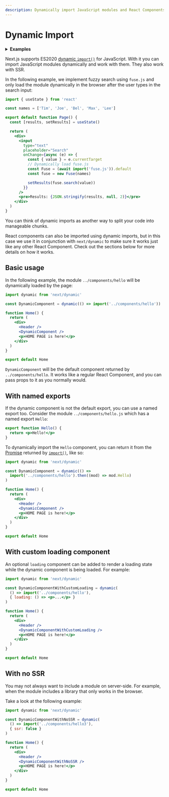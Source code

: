 ```yaml
---
description: Dynamically import JavaScript modules and React Components and split your code into manageable chunks.
---
```


# Dynamic Import

<details>
  <summary><b>Examples</b></summary>
  <ul>
    <li><a href="https://github.com/vercel/next.js/tree/canary/examples/with-dynamic-import">Dynamic Import</a></li>
  </ul>
</details>

Next.js supports ES2020 [dynamic `import()`](https://github.com/tc39/proposal-dynamic-import) for JavaScript. With it you can import JavaScript modules dynamically and work with them. They also work with SSR.

In the following example, we implement fuzzy search using `fuse.js` and only load the module dynamically in the browser after the user types in the search input:

```jsx
import { useState } from 'react'

const names = ['Tim', 'Joe', 'Bel', 'Max', 'Lee']

export default function Page() {
  const [results, setResults] = useState()

  return (
    <div>
      <input
        type="text"
        placeholder="Search"
        onChange={async (e) => {
          const { value } = e.currentTarget
          // Dynamically load fuse.js
          const Fuse = (await import('fuse.js')).default
          const fuse = new Fuse(names)

          setResults(fuse.search(value))
        }}
      />
      <pre>Results: {JSON.stringify(results, null, 2)}</pre>
    </div>
  )
}
```

You can think of dynamic imports as another way to split your code into manageable chunks.

React components can also be imported using dynamic imports, but in this case we use it in conjunction with `next/dynamic` to make sure it works just like any other React Component. Check out the sections below for more details on how it works.

## Basic usage

In the following example, the module `../components/hello` will be dynamically loaded by the page:

```jsx
import dynamic from 'next/dynamic'

const DynamicComponent = dynamic(() => import('../components/hello'))

function Home() {
  return (
    <div>
      <Header />
      <DynamicComponent />
      <p>HOME PAGE is here!</p>
    </div>
  )
}

export default Home
```

`DynamicComponent` will be the default component returned by `../components/hello`. It works like a regular React Component, and you can pass props to it as you normally would.

## With named exports

If the dynamic component is not the default export, you can use a named export too. Consider the module `../components/hello.js` which has a named export `Hello`:

```jsx
export function Hello() {
  return <p>Hello!</p>
}
```

To dynamically import the `Hello` component, you can return it from the [Promise](https://developer.mozilla.org/en-US/docs/Web/JavaScript/Reference/Global_Objects/Promise) returned by [`import()`](https://github.com/tc39/proposal-dynamic-import#example), like so:

```jsx
import dynamic from 'next/dynamic'

const DynamicComponent = dynamic(() =>
  import('../components/hello').then((mod) => mod.Hello)
)

function Home() {
  return (
    <div>
      <Header />
      <DynamicComponent />
      <p>HOME PAGE is here!</p>
    </div>
  )
}

export default Home
```

## With custom loading component

An optional `loading` component can be added to render a loading state while the dynamic component is being loaded. For example:

```jsx
import dynamic from 'next/dynamic'

const DynamicComponentWithCustomLoading = dynamic(
  () => import('../components/hello'),
  { loading: () => <p>...</p> }
)

function Home() {
  return (
    <div>
      <Header />
      <DynamicComponentWithCustomLoading />
      <p>HOME PAGE is here!</p>
    </div>
  )
}

export default Home
```

## With no SSR

You may not always want to include a module on server-side. For example, when the module includes a library that only works in the browser.

Take a look at the following example:

```jsx
import dynamic from 'next/dynamic'

const DynamicComponentWithNoSSR = dynamic(
  () => import('../components/hello3'),
  { ssr: false }
)

function Home() {
  return (
    <div>
      <Header />
      <DynamicComponentWithNoSSR />
      <p>HOME PAGE is here!</p>
    </div>
  )
}

export default Home
```
